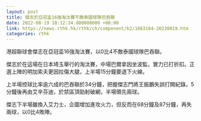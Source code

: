 ```yaml
---
layout: post
title: 傑志於亞冠盃16強淘汰賽不敵泰國球隊巴吞聯
date: 2022-08-19 18:12:24.000000000 +08:00
link: https://news.rthk.hk/rthk/ch/component/k2/1663164-20220819.htm
categories: rthk
---
```


港超聯球會傑志在亞冠盃16強淘汰賽，以0比4不敵泰國球隊巴吞聯。

傑志於在這場在日本埼玉舉行的淘汰賽，中場巴爾拿因坐波監，實力已打折扣。正選上陣的明加索夫更因拉傷大腿，上半場15分鐘要退下火線。

上半場控球比率逾六成的巴吞聯於34分鐘，把握傑志門將王振鵬失誤打開紀錄。5分鐘後再由艾辛芬迪，於禁區頂勁射破網，半場領先兩球。

傑志下半場雖換入艾力士，企圖增加進攻火力，但反而在68分鐘及87分鐘，再失兩球，以0比4敗陣。
